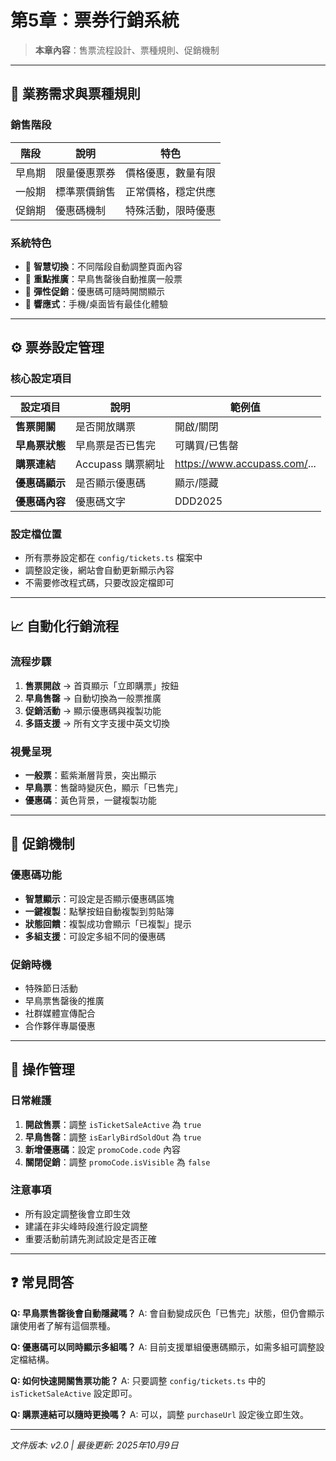 # 第5章：票券行銷系統

> **本章內容**：售票流程設計、票種規則、促銷機制

---

## 🎫 業務需求與票種規則

### 銷售階段
| 階段   | 說明             | 特色                    |
|--------|------------------|-------------------------|
| 早鳥期 | 限量優惠票券     | 價格優惠，數量有限      |
| 一般期 | 標準票價銷售     | 正常價格，穩定供應      |
| 促銷期 | 優惠碼機制       | 特殊活動，限時優惠      |

### 系統特色
- 🔄 **智慧切換**：不同階段自動調整頁面內容
- 🎯 **重點推廣**：早鳥售罄後自動推廣一般票
- 🎁 **彈性促銷**：優惠碼可隨時開關顯示
- 📱 **響應式**：手機/桌面皆有最佳化體驗

---

## ⚙️ 票券設定管理

### 核心設定項目
| 設定項目         | 說明                 | 範例值                |
|------------------|----------------------|----------------------|
| **售票開關**     | 是否開放購票         | 開啟/關閉            |
| **早鳥票狀態**   | 早鳥票是否已售完     | 可購買/已售罄        |
| **購票連結**     | Accupass 購票網址    | https://www.accupass.com/... |
| **優惠碼顯示**   | 是否顯示優惠碼       | 顯示/隱藏            |
| **優惠碼內容**   | 優惠碼文字           | DDD2025              |

### 設定檔位置
- 所有票券設定都在 `config/tickets.ts` 檔案中
- 調整設定後，網站會自動更新顯示內容
- 不需要修改程式碼，只要改設定檔即可

---

## 📈 自動化行銷流程

### 流程步驟
1. **售票開啟** → 首頁顯示「立即購票」按鈕
2. **早鳥售罄** → 自動切換為一般票推廣
3. **促銷活動** → 顯示優惠碼與複製功能
4. **多語支援** → 所有文字支援中英文切換

### 視覺呈現
- **一般票**：藍紫漸層背景，突出顯示
- **早鳥票**：售罄時變灰色，顯示「已售完」
- **優惠碼**：黃色背景，一鍵複製功能

---

## 🎁 促銷機制

### 優惠碼功能
- **智慧顯示**：可設定是否顯示優惠碼區塊
- **一鍵複製**：點擊按鈕自動複製到剪貼簿
- **狀態回饋**：複製成功會顯示「已複製」提示
- **多組支援**：可設定多組不同的優惠碼

### 促銷時機
- 特殊節日活動
- 早鳥票售罄後的推廣
- 社群媒體宣傳配合
- 合作夥伴專屬優惠

---

## 🔧 操作管理

### 日常維護
1. **開啟售票**：調整 `isTicketSaleActive` 為 `true`
2. **早鳥售罄**：調整 `isEarlyBirdSoldOut` 為 `true`
3. **新增優惠碼**：設定 `promoCode.code` 內容
4. **關閉促銷**：調整 `promoCode.isVisible` 為 `false`

### 注意事項
- 所有設定調整後會立即生效
- 建議在非尖峰時段進行設定調整
- 重要活動前請先測試設定是否正確

---

## ❓ 常見問答

**Q: 早鳥票售罄後會自動隱藏嗎？**
A: 會自動變成灰色「已售完」狀態，但仍會顯示讓使用者了解有這個票種。

**Q: 優惠碼可以同時顯示多組嗎？**
A: 目前支援單組優惠碼顯示，如需多組可調整設定檔結構。

**Q: 如何快速開關售票功能？**
A: 只要調整 `config/tickets.ts` 中的 `isTicketSaleActive` 設定即可。

**Q: 購票連結可以隨時更換嗎？**
A: 可以，調整 `purchaseUrl` 設定後立即生效。

---

*文件版本: v2.0 | 最後更新: 2025年10月9日*